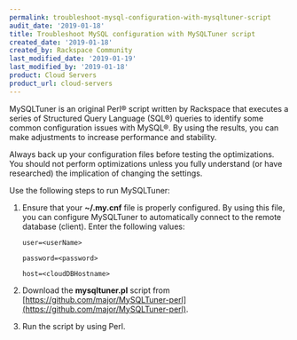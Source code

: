 ```yaml
---
permalink: troubleshoot-mysql-configuration-with-mysqltuner-script
audit_date: '2019-01-18'
title: Troubleshoot MySQL configuration with MySQLTuner script
created_date: '2019-01-18'
created_by: Rackspace Community
last_modified_date: '2019-01-19'
last_modified_by: '2019-01-18'
product: Cloud Servers
product_url: cloud-servers
---
```


MySQLTuner is an original Perl® script written by Rackspace that executes a series of Structured Query Language (SQL®) queries to identify some common configuration issues with MySQL®. By using the results, you can make adjustments to increase performance and stability.

Always back up your configuration files before testing the optimizations. You should not perform optimizations unless you fully understand (or have researched) the implication of changing the settings.

Use the following steps to run MySQLTuner:

1. Ensure that your  **~/.my.cnf** file is properly configured. By using this file, you can configure MySQLTuner to automatically connect to the remote database (client). Enter the following values:

       user=<userName>

       password=<password>

       host=<cloudDBHostname>

2. Download the **mysqltuner.pl** script from [https://github.com/major/MySQLTuner-perl](https://github.com/major/MySQLTuner-perl).

3. Run the script by using Perl.
